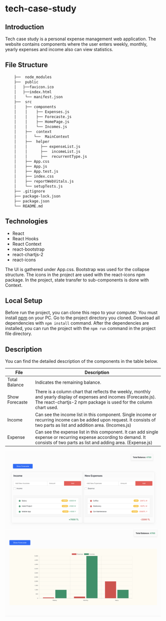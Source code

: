 # tech-case-study

## Introduction

Tech case study is a personal expense management web application.
The website contains components where the user enters weekly, monthly, yearly expenses and income also can view statistics.

## File Structure
```tech-case-study
    ├──  node_modules
    ├──  public
    │   ├──favicon.ico
    │   ├──index.html
    │    └── manifest.json
    ├──  src
    │    ├── components
    │    │    ├── Expenses.js
    │    │    ├── Forecaste.js
    │    │    ├── HomePage.js
    │    │    └── Incomes.js
    │    ├──  context
    │    │   └──  MainContext
    │    ├──  helper
    │    │      ├── expenseList.js
    │    │      ├──  incomeList.js
    │    │      ├──  recurrentType.js
    │    ├── App.css
    │    ├── App.js
    │    ├── App.test.js
    │    ├── index.css
    │    ├── reportWebVitals.js
    │    └── setupTests.js
    ├── .gitignore
    ├── package-lock.json
    ├── package.json
    └── README.md
```

## Technologies

- React
- React Hooks
- React Context
- react-bootstrap
- react-chartjs-2
- react-icons

The UI is gathered under App.css. Bootstrap was used for the collapse structure. The icons in the project are used with the react-icons npm package.
In the project, state transfer to sub-components is done with Context.

## Local Setup

Before run the project, you can clone this repo to your computer.
You must install [npm](https://nodejs.org/en/download/) on your PC.
Go to the project directory you cloned. 
Download all dependencies with ```npm install``` command.
After the dependencies are installed, you can run the project with the ```npm run``` command in the project file directory.

## Description
You can find the detailed description of the components in the table below.

| File | Description |
| ------ | ------ |
| Total Balance | Indicates the remaining balance. |
| Show Forecaste | There is a column chart that reflects the weekly, monthly and yearly display of expenses and incomes (Forecaste.js). The react-chartjs-2 npm package is used for the column chart used. |
| Income | Can see the income list in this component. Single income or recurring income can be added upon request. It consists of two parts as list and addition area. (Incomes.js) |
| Expense | Can see the expense list in this component. It can add single expense or recurring expense according to demand. It consists of two parts as list and adding area. (Expense.js) |

![view](./tech-case-study.png)
![view-collapse](./view-collapse.png)